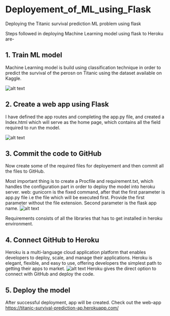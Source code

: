 # Deployement_of_ML_using_Flask
Deploying the Titanic survival prediction ML problem using flask

Steps followed in deploying Machine Learning model using flask to Heroku are-

## 1. Train ML model
Machine Learning model is build using classification technique in order to predict the survival of the perosn on Titanic using the dataset available on Kaggle.

![alt text](https://encrypted-tbn0.gstatic.com/images?q=tbn:ANd9GcTWnv4l7duTDHLHicPMpfr93jDsYkKKqbS_FA&usqp=CAU "Kaggle")


## 2. Create a web app using Flask
I have defined the app routes and completing the app.py file, and created a Index.html which will serve as the home page, which contains all the field required to run the model.

![alt text](https://twilio-cms-prod.s3.amazonaws.com/original_images/flask-oauth.png "Flask")

## 3. Commit the code to GitHub
 Now create some of the required files for deployement and then commit all the files to GitHub.

  Most important thing is to create a Procfile and requirement.txt, which handles the configuration part in order to deploy the model into heroku server. web: gunicorn is the       fixed command, after that the first parameter is app.py file i.e the file which will be executed first. Provide the first parameter without the file extension. Second parameter   is the flask app name.
![alt text](https://res.cloudinary.com/practicaldev/image/fetch/s--NcrUjXyB--/c_limit%2Cf_auto%2Cfl_progressive%2Cq_auto%2Cw_880/https://dev-to-uploads.s3.amazonaws.com/i/hzfr4vqx1qm3wzirzuff.JPG "Procfile")

Requirements consists of all the libraries that has to get installed in heroku environment.

## 4. Connect GitHub to Heroku
Heroku is a multi-language cloud application platform that enables developers to deploy, scale, and manage their applications. Heroku is elegant, flexible, and easy to use, offering developers the simplest path to getting their apps to market.
![alt text](https://encrypted-tbn0.gstatic.com/images?q=tbn:ANd9GcRbOjLuz9j6DwSLqIbIlDp5B1HQZoTcs-y4iQ&usqp=CAU "Heroku")
Heroku gives the direct option to connect with GitHub and deploy the code.

## 5. Deploy the model
After successful deployment, app will be created.
Check out the web-app
https://titanic-survival-prediction-ap.herokuapp.com/
